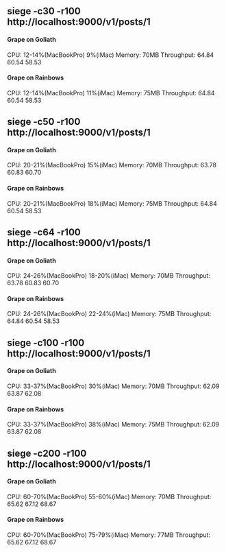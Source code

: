 ## siege -c30 -r100 http://localhost:9000/v1/posts/1

#### Grape on Goliath
CPU: 12-14%(MacBookPro)  9%(iMac)
Memory: 70MB
Throughput: 64.84 60.54 58.53

#### Grape on Rainbows
CPU: 12-14%(MacBookPro)  11%(iMac)
Memory: 75MB
Throughput: 64.84 60.54 58.53

## siege -c50 -r100 http://localhost:9000/v1/posts/1

#### Grape on Goliath
CPU: 20-21%(MacBookPro) 15%(iMac)
Memory: 70MB
Throughput: 63.78 60.83 60.70

#### Grape on Rainbows
CPU: 20-21%(MacBookPro)  18%(iMac)
Memory: 75MB
Throughput: 64.84 60.54 58.53

## siege -c64 -r100 http://localhost:9000/v1/posts/1

#### Grape on Goliath
CPU: 24-26%(MacBookPro) 18-20%(iMac)
Memory: 70MB
Throughput: 63.78 60.83 60.70

#### Grape on Rainbows
CPU: 24-26%(MacBookPro)  22-24%(iMac)
Memory: 75MB
Throughput: 64.84 60.54 58.53

## siege -c100 -r100 http://localhost:9000/v1/posts/1

#### Grape on Goliath
CPU: 33-37%(MacBookPro) 30%(iMac)
Memory: 70MB
Throughput: 62.09 63.87 62.08

#### Grape on Rainbows
CPU: 33-37%(MacBookPro) 38%(iMac)
Memory: 75MB
Throughput: 62.09 63.87 62.08

## siege -c200 -r100 http://localhost:9000/v1/posts/1

#### Grape on Goliath
CPU: 60-70%(MacBookPro) 55-60%(iMac)
Memory: 70MB
Throughput: 65.62 67.12 68.67

#### Grape on Rainbows
CPU: 60-70%(MacBookPro) 75-79%(iMac)
Memory: 77MB
Throughput: 65.62 67.12 68.67
